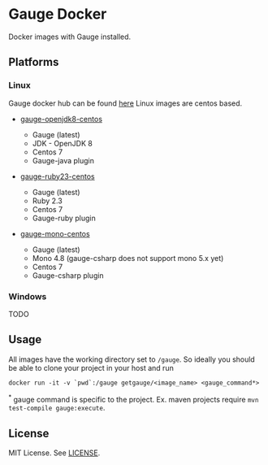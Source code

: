 # Gauge Docker

Docker images with Gauge installed.

## Platforms

### Linux

Gauge docker hub can be found [here](https://hub.docker.com/r/getgauge/)
Linux images are centos based. 

- [gauge-openjdk8-centos](https://hub.docker.com/r/getgauge/gauge-jdk8-centos7/) 
  - Gauge (latest)
  - JDK - OpenJDK 8
  - Centos 7
  - Gauge-java plugin

- [gauge-ruby23-centos](https://hub.docker.com/r/getgauge/gauge-ruby23-centos7/) 
  - Gauge (latest)
  - Ruby 2.3
  - Centos 7
  - Gauge-ruby plugin

- [gauge-mono-centos](https://hub.docker.com/r/getgauge/gauge-mono48-centos7/) 
  - Gauge (latest)
  - Mono 4.8 (gauge-csharp does not support mono 5.x yet)
  - Centos 7
  - Gauge-csharp plugin


### Windows

TODO

## Usage

All images have the working directory set to `/gauge`. So ideally you should be able to clone your project in your host and run

```
docker run -it -v `pwd`:/gauge getgauge/<image_name> <gauge_command*>
```

<sup>*</sup> gauge command is specific to the project. Ex. maven projects require `mvn test-compile gauge:execute`.

## License

MIT License. See [LICENSE](LICENSE).
